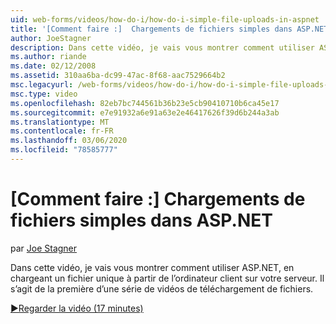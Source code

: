 ```yaml
---
uid: web-forms/videos/how-do-i/how-do-i-simple-file-uploads-in-aspnet
title: '[Comment faire :]  Chargements de fichiers simples dans ASP.NET | Microsoft Docs'
author: JoeStagner
description: Dans cette vidéo, je vais vous montrer comment utiliser ASP.NET, en chargeant un fichier unique à partir de l’ordinateur client sur votre serveur. Il s’agit de la première d’une série de téléchargements...
ms.author: riande
ms.date: 02/12/2008
ms.assetid: 310aa6ba-dc99-47ac-8f68-aac7529664b2
msc.legacyurl: /web-forms/videos/how-do-i/how-do-i-simple-file-uploads-in-aspnet
msc.type: video
ms.openlocfilehash: 82eb7bc744561b36b23e5cb90410710b6ca45e17
ms.sourcegitcommit: e7e91932a6e91a63e2e46417626f39d6b244a3ab
ms.translationtype: MT
ms.contentlocale: fr-FR
ms.lasthandoff: 03/06/2020
ms.locfileid: "78585777"
---
```

# <a name="how-do-i--simple-file-uploads-in-aspnet"></a>[Comment faire :]  Chargements de fichiers simples dans ASP.NET

par [Joe Stagner](https://github.com/JoeStagner)

Dans cette vidéo, je vais vous montrer comment utiliser ASP.NET, en chargeant un fichier unique à partir de l’ordinateur client sur votre serveur. Il s’agit de la première d’une série de vidéos de téléchargement de fichiers.

[&#9654;Regarder la vidéo (17 minutes)](https://channel9.msdn.com/Blogs/ASP-NET-Site-Videos/how-do-i-simple-file-uploads-in-aspnet)
